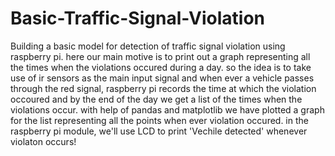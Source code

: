 # Basic-Traffic-Signal-Violation
Building a basic model for detection of traffic signal violation using raspberry pi.
here our main motive is to print out a graph representing all the times when the violations occured during a day.
so the idea is to take use of ir sensors as the main input signal and when ever a vehicle passes through the red signal, raspberry pi records the time at which the violation occoured and by the end of the day we get a list of the times when the violations occur.
with help of pandas and matplotlib we have plotted a graph for the list representing all the points when ever violation occured.
in the raspberry pi module, we'll use LCD to print 'Vechile detected' whenever violaton occurs!

